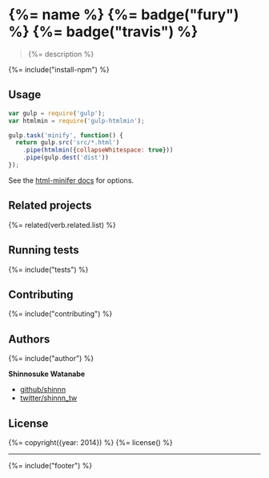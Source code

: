 # {%= name %} {%= badge("fury") %} {%= badge("travis") %}

> {%= description %}

{%= include("install-npm") %}

## Usage

```js
var gulp = require('gulp');
var htmlmin = require('gulp-htmlmin');

gulp.task('minify', function() {
  return gulp.src('src/*.html')
    .pipe(htmlmin({collapseWhitespace: true}))
    .pipe(gulp.dest('dist'))
});
```

See the [html-minifer docs](https://github.com/kangax/html-minifier) for options.

## Related projects
{%= related(verb.related.list) %}

## Running tests
{%= include("tests") %}

## Contributing
{%= include("contributing") %}

## Authors

{%= include("author") %}

**Shinnosuke Watanabe**

+ [github/shinnn](https://github.com/shinnn)
+ [twitter/shinnn_tw](http://twitter.com/shinnn_tw) 

## License

{%= copyright({year: 2014}) %}
{%= license() %}

***

{%= include("footer") %}
